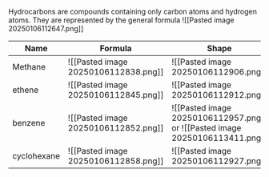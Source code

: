 Hydrocarbons are compounds containing only carbon atoms and hydrogen atoms. They are represented by the general formula ![[Pasted image 20250106112647.png]]

| Name        | Formula                              | Shape                                                                        | Type of compound                                        |
| ----------- | ------------------------------------ | ---------------------------------------------------------------------------- | ------------------------------------------------------- |
| Methane     | ![[Pasted image 20250106112838.png]] | ![[Pasted image 20250106112906.png]]                                         | [[Alkanes\|Alkane]]                                     |
| ethene      | ![[Pasted image 20250106112845.png]] | ![[Pasted image 20250106112912.png]]                                         | [[Alkenes\|Alkene]]                                     |
| benzene     | ![[Pasted image 20250106112852.png]] | ![[Pasted image 20250106112957.png]] or ![[Pasted image 20250106113411.png]] | Arene ([[aromatic hydrocarbons\|aromatic hdyrocarbon]]) |
| cyclohexane | ![[Pasted image 20250106112858.png]] | ![[Pasted image 20250106112927.png]]                                         | [[Cycloalkanes\|Cycloalkane]]                           |

